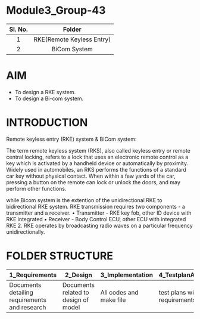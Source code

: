 # Module3_Group-43
|Sl. No.|Folder|
|:-:|:--:|
|1|RKE(Remote Keyless Entry)|
|2|BiCom System|

# AIM

* To design a RKE system.
* To design a Bi-com system.

# INTRODUCTION

Remote keyless entry (RKE) system & BiCom system:

The term remote keyless system (RKS), also called keyless entry or remote central locking, refers to a lock that uses an electronic remote control as a key which is activated by a handheld device or automatically by proximity. Widely used in automobiles, an RKS performs the functions of a standard car key without physical contact. When within a few yards of the car, pressing a button on the remote can lock or unlock the doors, and may perform other functions.

while Bicom system is the extention of the unidirectional RKE to bidirectional RKE system. RKE transmission requires two components - a transmitter and a receiver. • Transmitter - RKE key fob, other ID device with RKE integrated • Receiver - Body Control ECU, other ECU with integrated RKE 2. RKE operates by broadcasting radio waves on a particular frequency unidirectionally.

# FOLDER STRUCTURE

|1_Requirements|2_Design|3_Implementation|4_TestplanAndOutput|5_Report|6_ImagesAndVideos|7_Others|
|--------------|--------|----------------|-------------------|--------|-----------------|--------|
|Documents detailing requirements and research|Documents related to design of model|All codes and make file|test plans with requirements|summary of all the folders|screenshots of working projects|refrences and supporting documents|
